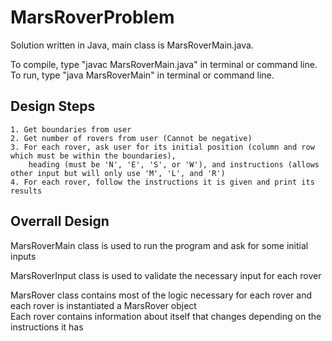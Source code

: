 # MarsRoverProblem

Solution written in Java, main class is MarsRoverMain.java.

To compile, type "javac MarsRoverMain.java" in terminal or command line.
To run, type "java MarsRoverMain" in terminal or command line.

Design Steps
---------------
	1. Get boundaries from user
	2. Get number of rovers from user (Cannot be negative)
	3. For each rover, ask user for its initial position (column and row which must be within the boundaries),
		heading (must be 'N', 'E', 'S', or 'W'), and instructions (allows other input but will only use 'M', 'L', and 'R')
	4. For each rover, follow the instructions it is given and print its results


Overrall Design
---------------
MarsRoverMain class is used to run the program and ask for some initial inputs

MarsRoverInput class is used to validate the necessary input for each rover

MarsRover class contains most of the logic necessary for each rover and each rover is instantiated a MarsRover object                                                               
	Each rover contains information about itself that changes depending on the instructions it has
